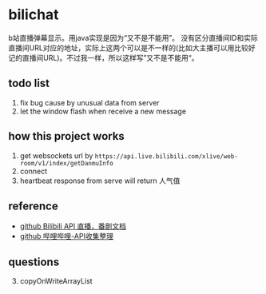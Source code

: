 # bilichat
b站直播弹幕显示。用java实现是因为“又不是不能用”。
没有区分直播间ID和实际直播间URL对应的地址，实际上这两个可以是不一样的(比如大主播可以用比较好记的直播间URL)。不过我一样，所以这样写”又不是不能用“。

## todo list
1. fix bug cause by unusual data from server
2. let the window flash when receive a new message 

## how this project works
1. get websockets url by `https://api.live.bilibili.com/xlive/web-room/v1/index/getDanmuInfo`
2. connect
3. heartbeat response from serve will return 人气值

## reference
* [github Bilibili API 直播，番剧文档](https://github.com/lovelyyoshino/Bilibili-Live-API)
* [github 哔哩哔哩-API收集整理](https://github.com/SocialSisterYi/bilibili-API-collect)

## questions
3. copyOnWriteArrayList

